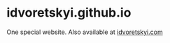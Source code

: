 # idvoretskyi.github.io
One special website. Also available at [idvoretskyi.com](http://idvoretskyi.com)
